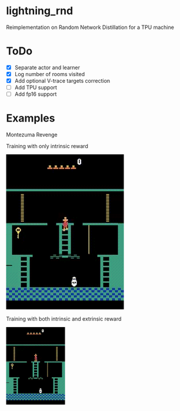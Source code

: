 # lightning_rnd

Reimplementation on Random Network Distillation for a TPU machine

# ToDo

- [x] Separate actor and learner
- [x] Log number of rooms visited
- [x] Add optional V-trace targets correction
- [ ] Add TPU support
- [ ] Add fp16 support 

# Examples

Montezuma Revenge

Training with only intrinsic reward

![hippo](montezuma_run.gif)

Training with both intrinsic and extrinsic reward

![hippo](usual_training.gif)
